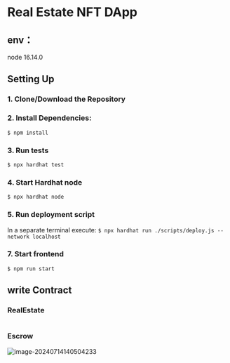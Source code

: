 # Real Estate NFT DApp

## env：

node 16.14.0

## Setting Up
### 1. Clone/Download the Repository

### 2. Install Dependencies:
`$ npm install`

### 3. Run tests
`$ npx hardhat test`

### 4. Start Hardhat node
`$ npx hardhat node`

### 5. Run deployment script
In a separate terminal execute:
`$ npx hardhat run ./scripts/deploy.js --network localhost`

### 7. Start frontend
`$ npm run start`

## write Contract

### RealEstate

```

```

### Escrow

![image-20240714140504233](C:\Users\sunyi\AppData\Roaming\Typora\typora-user-images\image-20240714140504233.png)


